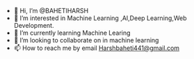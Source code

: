 - 👋 Hi, I’m @BAHETIHARSH
- 👀 I’m interested in Machine Learning ,AI,Deep Learning,Web Development.
- 🌱 I’m currently learning Machine Learing
- 💞️ I’m looking to collaborate on in machine learning
- 📫 How to reach me by email Harshbaheti441@gmail.com

<!---
BAHETIHARSH/BAHETIHARSH is a ✨ special ✨ repository because its `README.md` (this file) appears on your GitHub profile.
You can click the Preview link to take a look at your changes.
--->
